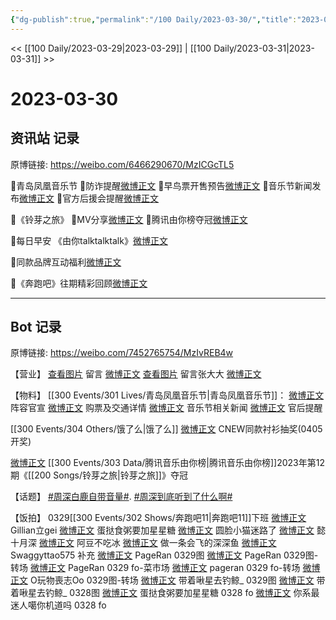 ```yaml
---
{"dg-publish":true,"permalink":"/100 Daily/2023-03-30/","title":"2023-03-30","created":"2023-03-31T10:45:40.203+08:00","updated":"2023-04-11T14:46:31.897+08:00"}
---
```



<< [[100 Daily/2023-03-29\|2023-03-29]] | [[100 Daily/2023-03-31\|2023-03-31]] >>

# 2023-03-30

## 资讯站 记录

原博链接: https://weibo.com/6466290670/MzICGcTL5

🌟青岛凤凰音乐节
🌸防诈提醒[微博正文](https://m.weibo.cn/6466290670/4885044051314296)
🌸早鸟票开售预告[微博正文](https://m.weibo.cn/6466290670/4884940234424969)
🌸音乐节新闻发布[微博正文](https://m.weibo.cn/6466290670/4884993102841318)
🌸官方后援会提醒[微博正文](https://m.weibo.cn/6466290670/4885094253463947)

🌟《铃芽之旅》
🌸MV分享[微博正文](https://m.weibo.cn/6466290670/4884997397546816)
🌸腾讯由你榜夺冠[微博正文](https://m.weibo.cn/6466290670/4885024677041524)

🌟每日早安
《由你talktalktalk》[微博正文](https://m.weibo.cn/6466290670/4884886781167062)

🌟同款品牌互动福利[微博正文](https://m.weibo.cn/6466290670/4884996848354354)

🌟《奔跑吧》往期精彩回顾[微博正文](https://m.weibo.cn/6466290670/4884978187896702)

---
## Bot 记录

原博链接: https://weibo.com/7452765754/MzIvREB4w

【营业】
[查看图片](https://wx1.sinaimg.cn/large/0088n2Pggy1hciao1eva7j30u00z442b.jpg) 留言 [微博正文](http://weibo.com/1736988591/MyXeShxvS)
[查看图片](https://wx2.sinaimg.cn/large/0088n2Pggy1hci9xrfruwj30u01mbdm5.jpg) 留言张大大 [微博正文](http://weibo.com/1320355271/MzGaKfDSf)

【物料】
[[300 Events/301 Lives/青岛凤凰音乐节\|青岛凤凰音乐节]]：
[微博正文](https://weibo.com/7049436181/MzDCHakJl) 阵容官宣
[微博正文](https://weibo.com/7049436181/MzGjI3QWM) 购票及交通详情
[微博正文](https://weibo.com/2180710425/MzEZUflmX) 音乐节相关新闻
[微博正文](https://weibo.com/5248300719/MzHipanhF) 官后提醒

[[300 Events/304 Others/饿了么\|饿了么]]
[微博正文](http://weibo.com/7480296183/MzEVJ7Hsk) CNEW同款衬衫抽奖(0405开奖)

[微博正文](http://weibo.com/6733257358/MzFzgcWQc) [[300 Events/303 Data/腾讯音乐由你榜\|腾讯音乐由你榜]]2023年第12期《[[200 Songs/铃芽之旅\|铃芽之旅]]》夺冠

【话题】
[#周深白鹿自带音量#](https://s.weibo.com/weibo?q=%23%E5%91%A8%E6%B7%B1%E7%99%BD%E9%B9%BF%E8%87%AA%E5%B8%A6%E9%9F%B3%E9%87%8F%23).
[#周深到底听到了什么啊#](https://s.weibo.com/weibo?q=%23%E5%91%A8%E6%B7%B1%E5%88%B0%E5%BA%95%E5%90%AC%E5%88%B0%E4%BA%86%E4%BB%80%E4%B9%88%E5%95%8A%23)

【饭拍】
0329[[300 Events/302 Shows/奔跑吧11\|奔跑吧11]]下班
[微博正文](http://weibo.com/5355738926/MzzEGa4L7) Gillian立gei
[微博正文](http://weibo.com/6048634807/MzzEXzWFT) 蛋挞食粥要加星星糖
[微博正文](http://weibo.com/5434267143/MzzIzuvTC) 圆脸小猫迷路了
[微博正文](https://weibo.com/5635213381/MzzMeqOZD) 懿十月深
[微博正文](https://weibo.com/5975015951/MzzKkxNmG) 阿豆不吃冰
[微博正文](https://weibo.com/2418853977/MzzXLyq6r) 做一条会飞的深深鱼
[微博正文](https://weibo.com/7171636186/MzAAf8nux) Swaggyttao575
补充
[微博正文](http://weibo.com/7633014126/MzCFW4dwb) PageRan 0329图
[微博正文](http://weibo.com/7633014126/MzHFL55Ag) PageRan 0329图-转场
[微博正文](http://weibo.com/7633014126/MzFwk9mQ9) PageRan 0329 fo-菜市场
[微博正文](https://weibo.com/7633014126/4885128846775594) pageran 0329 fo-转场
[微博正文](http://weibo.com/3503135563/MzHnLjp9t) O玩物喪志Oo 0329图-转场
[微博正文](https://weibo.com/3246571812/MzDjolf9z) 带着啾星去钓鲸_ 0329图
[微博正文](http://weibo.com/3246571812/MzHEH838E) 带着啾星去钓鲸_ 0328图
[微博正文](http://weibo.com/6048634807/MzHqRmt4g) 蛋挞食粥要加星星糖 0328 fo
[微博正文](http://weibo.com/7724525486/MzIdrkC5N) 你系最迷人噶你机道吗 0328 fo
